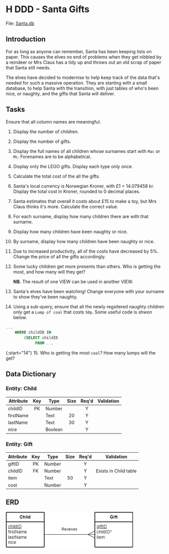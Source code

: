 # H DDD - Santa Gifts

File: [Santa.db](../../../n5/ddd/N5-DDD-Santa-Gifts/assets/Santa.db "Download file")

## Introduction

For as long as anyone can remember, Santa has been keeping lists on paper.  This causes the elves no end of problems when they get nibbled by a reindeer or Mrs Claus has a tidy up and throws out an old scrap of paper that Santa still needs.

The elves have decided to modernise to help keep track of the data that's needed for such a massive operation.  They are starting with a small database, to help Santa with the transition, with just tables of who's been nice, or naughty, and the gifts that Santa will deliver.


## Tasks

Ensure that all column names are meaningful.

1. Display the number of children.

2. Display the number of gifts.

3. Display the full names of all children whose surnames start with `Mac` or `Mc`.  Forenames are to be alphabetical.

4. Display only the LEGO gifts.  Display each type only once.

5. Calculate the total cost of the all the gifts.

6. Santa's local currency is Norwegian Kroner, with £1 = 14.079458 kr.  Display the total cost in Kroner, rounded to 0 decimal places.

7. Santa estimates that overall it costs about £15 to make a toy, but Mrs Claus thinks it's more.  Calculate the correct value.

8. For each surname, display how many children there are with that surname.

9. Display how many children have been naughty or nice.

10. By surname, display how many children have been naughty or nice.

11. Due to increased productivity, all of the costs have decreased by 5%.  Change the price of all the gifts accordingly.

12. Some lucky children get more presents than others. Who is getting the most, and how many will they get?

    __NB.__ The result of one VIEW can be used in another VIEW.

13. Santa's elves have been watching!  Change everyone with your surname to show they've been naughty.

14. Using a sub-query, ensure that all the newly regsitered naughty children only get a `Lump of coal` that costs `50p`.  Some useful code is shwon below.

``` sql
...
    WHERE childID IN 
        (SELECT childID
             FROM ...
```

{:start="14"}
15. Who is getting the most `coal`?  How many lumps will the get?


## Data Dictionary

### Entity: Child

| Attribute | Key   | Type    | Size  | Req'd | Validation |
| --------- | :---: | ----    | :---: | :---: | ---------- |
| childID   | PK    | Number  |       | Y     | |
| firstName |       | Text    | 20    | Y     | |
| lastName  |       | Text    | 30    | Y     | |
| nice      |       | Boolean |       | Y     | |

### Entity: Gift

| Attribute | Key   | Type   | Size  | Req'd | Validation |
| --------- | :---: | ----   | :---: | :---: | ---------- |
| giftID    | PK    | Number |       | Y     | |
| childID   | FK    | Number |       | Y     | Exists in Child table |
| item      |       | Text   | 50    | Y     | |
| cost      |       | Number |       | Y     | |


## ERD

![ERD 1:M](../../../n5/ddd/N5-DDD-Santa-Gifts/assets/Diagrams/ERD-ChildGift.png)
